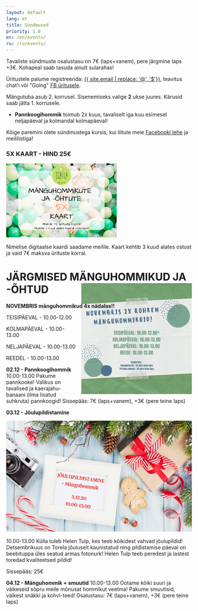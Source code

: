 ```yaml
---
layout: default
lang: et
title: Sündmused
priority: 1.0
en: /en/events/
ru: /ru/events/
---
```


Tavaliste sündmuste osalustasu on 7€ (laps+vanem), pere järgmine laps +3€. Kohapeal saab tasuda ainult sularahas!

Üritustele palume registreerida: [{{ site.email | replace: '@', '$'}}](mailto), teavitus chat'i või "Going" [FB üritusele](https://www.facebook.com/pg/Torelamangutuba/events/).

Mängutuba asub 2. korrusel. Sisenemiseks valige **2** ukse juures. Kärusid saab jätta 1. korrusele.

 * **Pannkoogihommik** toimub 2x kuus, tavaliselt iga kuu esimesel neljapäeval ja kolmandal kolmapäeval!
 
Kõige paremini olete sündmustega kursis, kui liitute meie [Facebooki lehe](https://www.facebook.com/Torelamangutuba/events/) ja meililistiga! 

### 5X KAART - HIND 25€

<img alt="5x kaart" src="5x-kaart.png" height="200">

Nimelise digitaalse kaardi saadame meilile. Kaart kehtib 3 kuud alates ostust ja vaid 7€ maksva ürituste korral.


# JÄRGMISED MÄNGUHOMMIKUD JA -ÕHTUD


**NOVEMBRIS mänguhommikud 4x nädalas!!**

<img alt="november" src="november.png" height="300" style="float: right; margin-top: -6em; margin-left: 1em">

TEISIPÄEVAL - 10.00-12.00

KOLMAPÄEVAL - 10.00-13.00

NELJAPÄEVAL - 10.00-13.00

REEDEL - 10.00-13.00





**02.12 - Pannkoogihommik**
10.00-13.00
Pakume pannkooke! Valikus on tavalised ja kaerajahu-banaani (ilma lisatud suhkruta) pannkoogid! 
Sissepääs: 7€ (laps+vanem), +3€ (pere teine laps)


**03.12 - Jõulupildistamine**

<img alt="pildistamine" src="pildistamine.png" height="300" >

10.00-13.00
Külla tuleb Helen Tulp, kes teeb kõikidest vahvad jõulupildid! 
Detsembrikuus on Torela jõuluselt kaunistatud ning pildistamise päeval on beebituppa üles seatud armas fotonurk! 
Helen Tulp teeb peredest ja lastest toredad kvaliteetsed pildid!

Sissepääs: 25€


**04.12 - Mänguhommik + smuutid**
10.00-13.00
Ootame kõiki suuri ja väikeseid sõpru meile mõnusat hommikut veetma!
Pakume smuutisid, väikest snäkki ja kohvi-teed!
Osalustasu: 7€ (laps+vanem), +3€ (pere teine laps)









